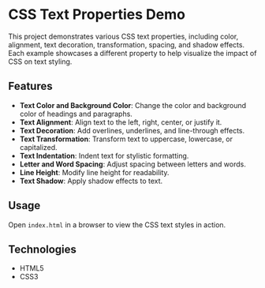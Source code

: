 # CSS Text Properties Demo

This project demonstrates various CSS text properties, including color, alignment, text decoration, transformation, spacing, and shadow effects. Each example showcases a different property to help visualize the impact of CSS on text styling.

## Features

- **Text Color and Background Color**: Change the color and background color of headings and paragraphs.
- **Text Alignment**: Align text to the left, right, center, or justify it.
- **Text Decoration**: Add overlines, underlines, and line-through effects.
- **Text Transformation**: Transform text to uppercase, lowercase, or capitalized.
- **Text Indentation**: Indent text for stylistic formatting.
- **Letter and Word Spacing**: Adjust spacing between letters and words.
- **Line Height**: Modify line height for readability.
- **Text Shadow**: Apply shadow effects to text.

## Usage

Open `index.html` in a browser to view the CSS text styles in action.

## Technologies

- HTML5
- CSS3

